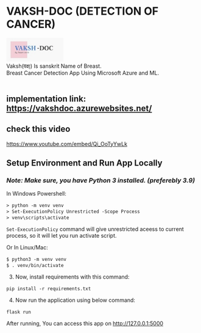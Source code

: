 # VAKSH-DOC (DETECTION OF CANCER)
<img src="static/images/lgg.jpg" width=150px;><br>
Vaksh(वक्ष्ः) Is sanskrit Name of Breast.  
Breast Cancer Detection App Using Microsoft Azure and ML. <br>
<br>

## implementation link: https://vakshdoc.azurewebsites.net/
## check this video
https://www.youtube.com/embed/Qi_OoTyYwLk


## Setup Environment and Run App Locally  

### *Note: Make sure, you have Python 3 installed. (preferebly 3.9)*  

In Windows Powershell:
```
> python -m venv venv
> Set-ExecutionPolicy Unrestricted -Scope Process
> venv\scripts\activate
```
`Set-ExecutionPolicy` command will give unrestricted aceess to current process, so it will let you run activate script.   

Or In Linux/Mac:
```
$ python3 -m venv venv
$ . venv/bin/activate
```
3. Now, install requirements with this command:
```
pip install -r requirements.txt
```
4. Now run the application using below command:
```
flask run
```
After running, You can access this app on http://127.0.0.1:5000

